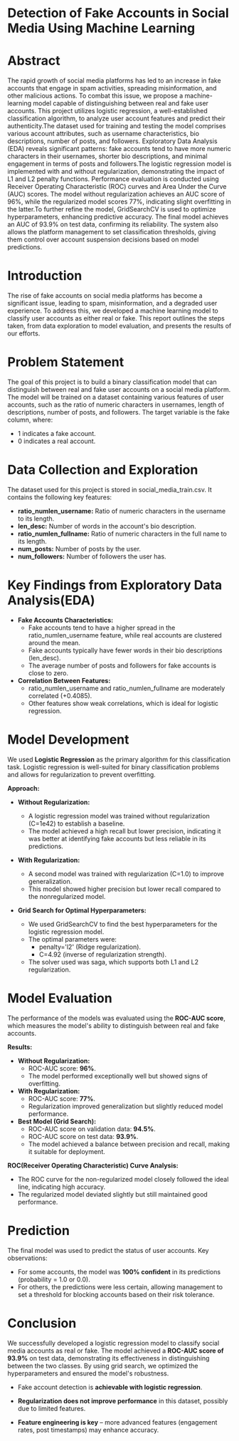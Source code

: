 # Detection of Fake Accounts in Social Media Using Machine Learning

# Abstract
The rapid growth of social media platforms has led to an increase in fake accounts that engage in spam activities, spreading misinformation, and other malicious actions. To combat this issue, we propose a machine-learning model capable of distinguishing between real and fake user accounts. This project utilizes logistic regression, a well-established classification algorithm, to analyze user account features and predict their authenticity.The dataset used for training and testing the model comprises various account attributes, such as username characteristics, bio descriptions, number of posts, and followers. Exploratory Data Analysis (EDA) reveals significant patterns: fake accounts tend to have more numeric characters in their usernames, shorter bio descriptions, and minimal engagement in terms of posts and followers.The logistic regression model is implemented with and without regularization, demonstrating the impact of L1 and L2 penalty functions. Performance evaluation is conducted using Receiver Operating Characteristic (ROC) curves and Area Under the Curve (AUC) scores. The model without regularization achieves an AUC score of 96%, while the regularized model scores 77%, indicating slight overfitting in the latter.To further refine the model, GridSearchCV is used to optimize hyperparameters, enhancing predictive accuracy. The final model achieves an AUC of 93.9% on test data, confirming its reliability. The system also allows the platform management to set classification thresholds, giving them control over account suspension decisions based on model predictions. 

# Introduction 
The rise of fake accounts on social media platforms has become a significant issue, leading to spam, misinformation, and a degraded user experience. To address this, we developed a machine learning model to classify user accounts as either real or fake. This report outlines the steps taken, from data exploration to model evaluation, and presents the results of our efforts. 
  
# Problem Statement 
The goal of this project is to build a binary classification model that can distinguish between real and fake user accounts on a social media platform. The model will be trained on a dataset containing various features of user accounts, such as the ratio of numeric characters in usernames, length of descriptions, number of posts, and followers. The target variable is the fake column, where: 
+ 1 indicates a fake account.
+ 0 indicates a real account.

# Data Collection and Exploration 
The dataset used for this project is stored in social_media_train.csv. It contains the following key features: 
+ **ratio_numlen_username:** Ratio of numeric characters in the username to its length.
+ **len_desc:** Number of words in the account's bio description.
+ **ratio_numlen_fullname:** Ratio of numeric characters in the full name to its length.
+ **num_posts:** Number of posts by the user.
+ **num_followers:** Number of followers the user has.

# Key Findings from Exploratory Data Analysis(EDA) 
+ **Fake Accounts Characteristics:**
  - Fake accounts tend to have a higher spread in the ratio_numlen_username feature, while real accounts are clustered around the mean.
  - Fake accounts typically have fewer words in their bio descriptions (len_desc).
  - The average number of posts and followers for fake accounts is close to zero. 
+ **Correlation Between Features:**
  - ratio_numlen_username and ratio_numlen_fullname are moderately correlated (+0.4085).
  - Other features show weak correlations, which is ideal for logistic regression. 

# Model Development 
We used **Logistic Regression** as the primary algorithm for this classification task. Logistic regression is well-suited for binary classification problems and allows for regularization to prevent overfitting. 

**Approach:** 
+ **Without Regularization:**
  - A logistic regression model was trained without regularization (C=1e42) to establish a baseline.
  - The model achieved a high recall but lower precision, indicating it was better at identifying fake accounts but less reliable in its predictions. 
+ **With Regularization:**
  - A second model was trained with regularization (C=1.0) to improve generalization.
  - This model showed higher precision but lower recall compared to the nonregularized model. 
 
+ **Grid Search for Optimal Hyperparameters:**
  - We used GridSearchCV to find the best hyperparameters for the logistic regression model.
  - The optimal parameters were:
    * penalty='l2' (Ridge regularization).
    * C=4.92 (inverse of regularization strength).
  - The solver used was saga, which supports both L1 and L2 regularization. 

# Model Evaluation
The performance of the models was evaluated using the **ROC-AUC score**, which measures the model's ability to distinguish between real and fake accounts.

**Results:** 
+ **Without Regularization:**
  - ROC-AUC score: **96%**.
  - The model performed exceptionally well but showed signs of overfitting. 
+ **With Regularization:**
  - ROC-AUC score: **77%**.
  - Regularization improved generalization but slightly reduced model performance. 
+ **Best Model (Grid Search):**
  - ROC-AUC score on validation data: **94.5%**.
  - ROC-AUC score on test data: **93.9%**.
  - The model achieved a balance between precision and recall, making it suitable for deployment.

**ROC(Receiver Operating Characteristic) Curve Analysis:**
+ The ROC curve for the non-regularized model closely followed the ideal line, indicating high accuracy.
+ The regularized model deviated slightly but still maintained good performance.

# Prediction 
The final model was used to predict the status of user accounts. Key observations: 
+ For some accounts, the model was **100% confident** in its predictions (probability = 1.0 or 0.0).
+ For others, the predictions were less certain, allowing management to set a threshold for blocking accounts based on their risk tolerance.

# Conclusion 
We successfully developed a logistic regression model to classify social media accounts as real or fake. The model achieved a **ROC-AUC score of 93.9%** on test data, demonstrating its effectiveness in distinguishing between the two classes. By using grid search, we optimized the hyperparameters and ensured the model's robustness. 
+ Fake account detection is **achievable with logistic regression**. 
 
+ **Regularization does not improve performance** in this dataset, possibly due to limited features. 
 
+ **Feature engineering is key** – more advanced features (engagement rates, post timestamps) may enhance accuracy. 
